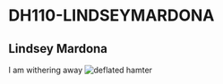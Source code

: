 # DH110-LINDSEYMARDONA
## Lindsey Mardona

I am withering away
![deflated hamter](https://pbs.twimg.com/media/FPE0MhxVEAEsNZk?format=png&name=900x900)
